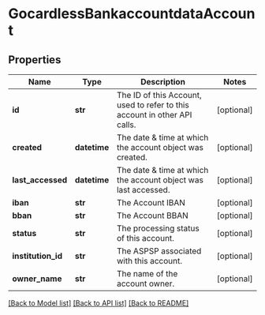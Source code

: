 # GocardlessBankaccountdataAccount

## Properties
Name | Type | Description | Notes
------------ | ------------- | ------------- | -------------
**id** | **str** | The ID of this Account, used to refer to this account in other API calls. | [optional] 
**created** | **datetime** | The date &amp; time at which the account object was created. | [optional] 
**last_accessed** | **datetime** | The date &amp; time at which the account object was last accessed. | [optional] 
**iban** | **str** | The Account IBAN | [optional] 
**bban** | **str** | The Account BBAN | [optional] 
**status** | **str** | The processing status of this account. | [optional] 
**institution_id** | **str** | The ASPSP associated with this account. | [optional] 
**owner_name** | **str** | The name of the account owner. | [optional] 

[[Back to Model list]](../README.md#documentation-for-models) [[Back to API list]](../README.md#documentation-for-api-endpoints) [[Back to README]](../README.md)

